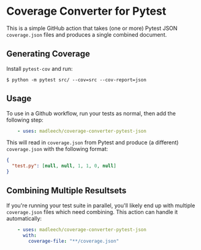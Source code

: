 # Coverage Converter for Pytest

This is a simple GitHub action that takes (one or more) Pytest JSON `coverage.json` files and produces a single combined document.

## Generating Coverage

Install `pytest-cov` and run:
```
$ python -m pytest src/ --cov=src --cov-report=json
```

## Usage

To use in a Github workflow, run your tests as normal, then add the following step:
```yaml
    - uses: madleech/coverage-converter-pytest-json
```

This will read in `coverage.json` from Pytest and produce (a different) `coverage.json` with the following format:
```json
{
  "test.py": [null, null, 1, 1, 0, null]
}
```

## Combining Multiple Resultsets

If you're running your test suite in parallel, you'll likely end up with multiple `coverage.json` files which need combining. This action can handle it automatically:

```yaml
    - uses: madleech/coverage-converter-pytest-json
      with:
        coverage-file: "**/coverage.json"
```
